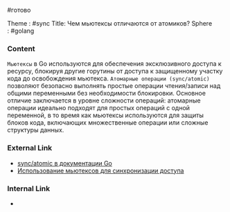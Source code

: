 #готово 

Theme : #sync
Title: Чем мьютексы отличаются от атомиков?
Sphere : #golang

### Content

`Мьютексы` в Go используются для обеспечения эксклюзивного доступа к ресурсу, блокируя другие горутины от доступа к защищенному участку кода до освобождения мьютекса. 
`Атомарные операции (sync/atomic)` позволяют безопасно выполнять простые операции чтения/записи над общими переменными без необходимости блокировки. Основное отличие заключается в уровне сложности операций: атомарные операции идеально подходят для простых операций с одной переменной, в то время как мьютексы используются для защиты блоков кода, включающих множественные операции или сложные структуры данных.

### External Link

- [sync/atomic в документации Go](https://golang.org/pkg/sync/atomic/)
- [Использование мьютексов для синхронизации доступа](https://golang.org/pkg/sync/#Mutex)
### Internal Link

- 